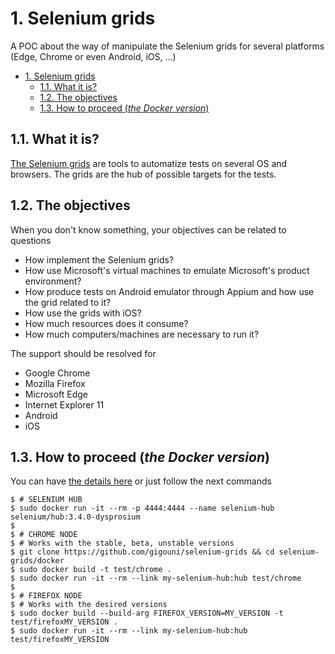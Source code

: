 # 1. Selenium grids

A POC about the way of manipulate the Selenium grids for several platforms (Edge, Chrome or even Android, iOS, ...)

<!-- TOC -->

- [1. Selenium grids](#1-selenium-grids)
    - [1.1. What it is?](#11-what-it-is)
    - [1.2. The objectives](#12-the-objectives)
    - [1.3. How to proceed (_the Docker version_)](#13-how-to-proceed-_the-docker-version_)

<!-- /TOC -->

## 1.1. What it is?

[The Selenium grids](http://www.seleniumhq.org/projects/grid/) are tools to automatize tests on several OS and browsers. The grids are the hub of possible targets for the tests.

## 1.2. The objectives

When you don't know something, your objectives can be related to questions

* How implement the Selenium grids?
* How use Microsoft's virtual machines to emulate Microsoft's product environment?
* How produce tests on Android emulator through Appium and how use the grid related to it?
* How use the grids with iOS?
* How much resources does it consume?
* How much computers/machines are necessary to run it?

The support should be resolved for

* Google Chrome
* Mozilla Firefox
* Microsoft Edge
* Internet Explorer 11
* Android
* iOS

## 1.3. How to proceed (_the Docker version_)

You can have [the details here](./docker/README.md) or just follow the next commands

```shell
$ # SELENIUM HUB
$ sudo docker run -it --rm -p 4444:4444 --name selenium-hub selenium/hub:3.4.0-dysprosium
$ 
$ # CHROME NODE
$ # Works with the stable, beta, unstable versions
$ git clone https://github.com/gigouni/selenium-grids && cd selenium-grids/docker
$ sudo docker build -t test/chrome .
$ sudo docker run -it --rm --link my-selenium-hub:hub test/chrome
$ 
$ # FIREFOX NODE
$ # Works with the desired versions
$ sudo docker build --build-arg FIREFOX_VERSION=MY_VERSION -t test/firefoxMY_VERSION .
$ sudo docker run -it --rm --link my-selenium-hub:hub test/firefoxMY_VERSION
```